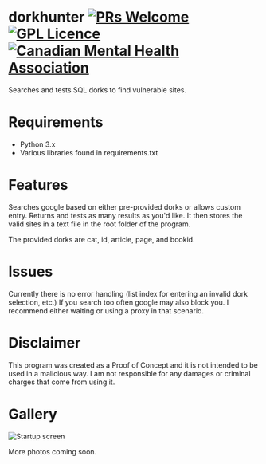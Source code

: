 # dorkhunter [![PRs Welcome](https://img.shields.io/badge/PRs-welcome-brightgreen.svg?style=flat-square)](http://makeapullrequest.com) [![GPL Licence](https://badges.frapsoft.com/os/gpl/gpl.svg?v=103)](https://opensource.org/licenses/GPL-3.0/) [![Canadian Mental Health Association](https://i.imgur.com/GvXBeY4.png)](https://cmha.ca/donate)
Searches and tests SQL dorks to find vulnerable sites.

# Requirements
- Python 3.x
- Various libraries found in requirements.txt

# Features
Searches google based on either pre-provided dorks or allows custom entry. Returns and tests as many results as you'd like. It then stores the valid sites in a text file in the root folder of the program.

The provided dorks are cat, id, article, page, and bookid.

# Issues
Currently there is no error handling (list index for entering an invalid dork selection, etc.) If you search too often google may also block you. I recommend either waiting or using a proxy in that scenario. 

# Disclaimer
This program was created as a Proof of Concept and it is not intended to be used in a malicious way. I am not responsible for any damages or criminal charges that come from using it.

# Gallery
![Startup screen](https://i.imgur.com/ZQCs600.png)

More photos coming soon.
